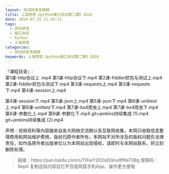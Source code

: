 ```yaml
---
layout: 测试研发攻城狮
title: 上海悠悠《python接口测试第二期》2018     
date: 2019-07-25 21:24:13
tags:
  - 测试研发
  - 接口测试
  - Python
  - 上海悠悠
categories:
  - 测试研发攻城狮
keywords: 上海悠悠《python接口测试第二期》2018     
---
```

『课程目录』:  
第1课-http协议上 .mp4
第1课-http协议下.mp4
第2课-fiddler抓包与测试上.mp4
第2课-fiddler抓包与测试下.mp4
第3课-requests上.mp4
第3课-requests下.mp4
第4课-session上.mp4
<!-- more -->   
第4课-session下.mp4
第5课-json上.mp4
第5课-json下.mp4
第6课-unittest上.mp4
第6课-unittest下.mp4
第7课-bs4爬虫上.mp4
第7课-bs4爬虫下.mp4
第8课-参数化上.mp4
第8课-参数化下.mp4
git+jenkins持续集成 (1).mp4
git+jenkins持续集成 (2).mp4
<div class="post-copyright">
    <div class="post-copyright__author">
      <span class="post-copyright-meta">声明：视频资料等内容据来自各大网络交流群以及互联网收集，本网只收取信息整理费用和网站维护费用，版权归原作者所有，本网站不对所涉及的版权问题负法律责任，如作品原作者出版单位认为本网站出现侵权，请即时与本网站联系，将立刻删除处理。 </span>
    </div>
</div>

<blockquote class="blockquote-center">
链接：https://pan.baidu.com/s/11XwY2It2isDQnu9fNsT0Bg 
提取码：9ep0 
复制这段内容后打开百度网盘手机App，操作更方便哦
</blockquote>

